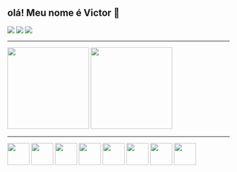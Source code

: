 ## olá! Meu nome é Victor 👋

<div>
  <a href="https://discordapp.com/users/1251971089056399471"
    ><img
      src="https://img.shields.io/badge/Discord-7289DA?style=for-the-badge&logo=discord&logoColor=white"
  /></a>
  <a href="https://www.instagram.com/_cost_victor"
    ><img
      src="https://img.shields.io/badge/Instagram-E4405F?style=for-the-badge&logo=instagram&logoColor=white"
  /></a>
  <a href="https://www.linkedin.com/in/costvictor"
    ><img
      src="https://img.shields.io/badge/LinkedIn-0077B5?style=for-the-badge&logo=linkedin&logoColor=white"
  /></a>
</div>

---

<div>
  <img
    height="185rem"
    src="https://github-readme-stats.vercel.app/api?username=CostVictor&show_icons=true&theme=dark&include_all_commits=True&count_private=True"
  />
  <img
    height="185rem"
    src="https://github-readme-stats.vercel.app/api/top-langs/?username=CostVictor&layout=compact&theme=dark&include_all_commits=True&count_private=True"
  />
</div>

---

<div>
  <img
    width="50"
    src="https://cdn.jsdelivr.net/gh/devicons/devicon@latest/icons/javascript/javascript-original.svg"
  />
  <img
    width="50"
    src="https://cdn.jsdelivr.net/gh/devicons/devicon@latest/icons/typescript/typescript-original.svg"
  />
  <img
    width="50"
    src="https://cdn.jsdelivr.net/gh/devicons/devicon@latest/icons/nextjs/nextjs-original.svg"
  />
  <img
    width="50"
    src="https://cdn.jsdelivr.net/gh/devicons/devicon@latest/icons/react/react-original.svg"
  />
  <img
    width="50"
    src="https://cdn.jsdelivr.net/gh/devicons/devicon@latest/icons/angular/angular-original.svg"
  />
  <img
    width="50"
    src="https://cdn.jsdelivr.net/gh/devicons/devicon@latest/icons/ngrx/ngrx-original.svg"
  />
  <img
    src="https://cdn.jsdelivr.net/gh/devicons/devicon@latest/icons/python/python-original.svg"
    width="50"
  />
  <img
    width="50"
    src="https://cdn.jsdelivr.net/gh/devicons/devicon@latest/icons/django/django-plain-wordmark.svg"
  />
</div>
